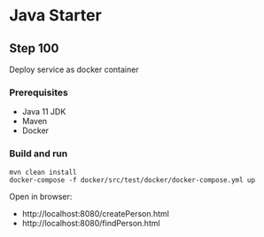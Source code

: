 # Java Starter #

## Step 100

Deploy service as docker container

### Prerequisites
- Java 11 JDK
- Maven
- Docker

### Build and run

```shell
mvn clean install
docker-compose -f docker/src/test/docker/docker-compose.yml up
```

Open in browser: 
- http://localhost:8080/createPerson.html
- http://localhost:8080/findPerson.html
